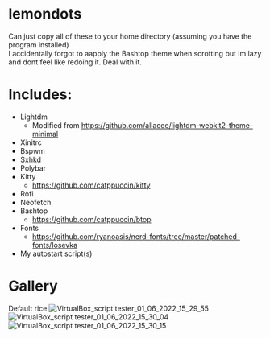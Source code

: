 # lemondots
Can just copy all of these to your home directory (assuming you have the program installed) </br>
I accidentally forgot to aapply the Bashtop theme when scrotting but im lazy and dont feel like redoing it. Deal with it. </br>

# Includes: </br>
 - Lightdm
   - Modified from https://github.com/allacee/lightdm-webkit2-theme-minimal
 - Xinitrc
 - Bspwm
 - Sxhkd
 - Polybar
 - Kitty
   - https://github.com/catppuccin/kitty
 - Rofi
 - Neofetch
 - Bashtop
   - https://github.com/catppuccin/btop
 - Fonts
   - https://github.com/ryanoasis/nerd-fonts/tree/master/patched-fonts/Iosevka
 - My autostart script(s)

# Gallery </br>
Default rice
![VirtualBox_script tester_01_06_2022_15_29_55](https://user-images.githubusercontent.com/72527881/171486574-9de8938f-2a43-4570-a9e5-7d2edff9d518.png)
![VirtualBox_script tester_01_06_2022_15_30_04](https://user-images.githubusercontent.com/72527881/171486582-89ed1cc3-a5c9-4691-870a-c05aea5d9b3e.png)
![VirtualBox_script tester_01_06_2022_15_30_15](https://user-images.githubusercontent.com/72527881/171486583-e6fba733-16d4-464d-a67c-f4e37aba9e66.png)
